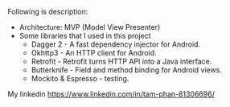 Following is description:
- Architecture: MVP (Model View Presenter)
- Some libraries that I used in this project
	+ Dagger 2 - A fast dependency injector for Android. 
	+ Okhttp3 - An HTTP client for Android.
	+ Retrofit - Retrofit turns HTTP API into a Java interface.
	+ Butterknife - Field and method binding for Android views.
	+ Mockito & Espresso - testing.

My linkedin https://www.linkedin.com/in/tam-phan-81306696/
